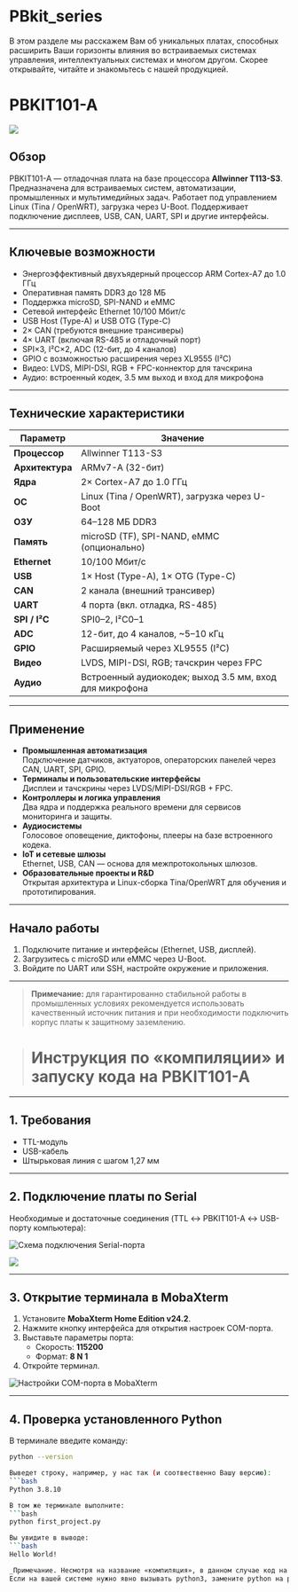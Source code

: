# PBkit_series
В этом разделе мы расскажем Вам об уникальных платах, способных расширить Ваши горизонты влияния во встраиваемых системах управления, интеллектуальных системах и многом другом. Скорее открывайте, читайте и знакомьтесь с нашей продукцией.
# PBKIT101-A

![](images/101.jpg)

## Обзор
PBKIT101-A — отладочная плата на базе процессора **Allwinner T113-S3**.  
Предназначена для встраиваемых систем, автоматизации, промышленных и мультимедийных задач. Работает под управлением Linux (Tina / OpenWRT), загрузка через U-Boot. Поддерживает подключение дисплеев, USB, CAN, UART, SPI и другие интерфейсы.

---

## Ключевые возможности
- Энергоэффективный двухъядерный процессор ARM Cortex-A7 до 1.0 ГГц  
- Оперативная память DDR3 до 128 МБ  
- Поддержка microSD, SPI-NAND и eMMC  
- Сетевой интерфейс Ethernet 10/100 Мбит/с  
- USB Host (Type-A) и USB OTG (Type-C)  
- 2× CAN (требуются внешние трансиверы)  
- 4× UART (включая RS-485 и отладочный порт)  
- SPI×3, I²C×2, ADC (12-бит, до 4 каналов)  
- GPIO с возможностью расширения через XL9555 (I²C)  
- Видео: LVDS, MIPI-DSI, RGB + FPC-коннектор для тачскрина  
- Аудио: встроенный кодек, 3.5 мм выход и вход для микрофона  

---

## Технические характеристики

| Параметр             | Значение                                                      |
| -------------------- | ------------------------------------------------------------- |
| **Процессор**        | Allwinner T113-S3                                             |
| **Архитектура**      | ARMv7-A (32-бит)                                              |
| **Ядра**             | 2× Cortex-A7 до 1.0 ГГц                                       |
| **ОС**               | Linux (Tina / OpenWRT), загрузка через U-Boot                 |
| **ОЗУ**              | 64–128 МБ DDR3                                                |
| **Память**           | microSD (TF), SPI-NAND, eMMC (опционально)                    |
| **Ethernet**         | 10/100 Мбит/с                                                 |
| **USB**              | 1× Host (Type-A), 1× OTG (Type-C)                             |
| **CAN**              | 2 канала (внешний трансивер)                                  |
| **UART**             | 4 порта (вкл. отладка, RS-485)                                |
| **SPI / I²C**        | SPI0–2, I²C0–1                                                |
| **ADC**              | 12-бит, до 4 каналов, ~5–10 кГц                               |
| **GPIO**             | Расширяемый через XL9555 (I²C)                                |
| **Видео**            | LVDS, MIPI-DSI, RGB; тачскрин через FPC                       |
| **Аудио**            | Встроенный аудиокодек; выход 3.5 мм, вход для микрофона      |

---

## Применение
- **Промышленная автоматизация**  
  Подключение датчиков, актуаторов, операторских панелей через CAN, UART, SPI, GPIO.  
- **Терминалы и пользовательские интерфейсы**  
  Дисплеи и тачскрины через LVDS/MIPI-DSI/RGB + FPC.  
- **Контроллеры и логика управления**  
  Два ядра и поддержка реального времени для сервисов мониторинга и защиты.  
- **Аудиосистемы**  
  Голосовое оповещение, диктофоны, плееры на базе встроенного кодека.  
- **IoT и сетевые шлюзы**  
  Ethernet, USB, CAN — основа для межпротокольных шлюзов.  
- **Образовательные проекты и R&D**  
  Открытая архитектура и Linux-сборка Tina/OpenWRT для обучения и прототипирования.

---

## Начало работы
1. Подключите питание и интерфейсы (Ethernet, USB, дисплей).  
2. Загрузитесь с microSD или eMMC через U-Boot.  
3. Войдите по UART или SSH, настройте окружение и приложения.  

---

> **Примечание:** для гарантированно стабильной работы в промышленных условиях рекомендуется использовать качественный источник питания и при необходимости подключить корпус платы к защитному заземлению.



> # Инструкция по «компиляции» и запуску кода на PBKIT101-A

---

## 1. Требования

- TTL-модуль  
- USB-кабель  
- Штырьковая линия с шагом 1,27 мм  

---

## 2. Подключение платы по Serial

Необходимые и достаточные соединения (TTL ↔ PBKIT101-A ↔ USB-порту компьютера):  

![Схема подключения Serial-порта](images/ttl.jpg)  

![](images/connection.jpg)

---

## 3. Открытие терминала в MobaXterm

1. Установите **MobaXterm Home Edition v24.2**.  
2. Нажмите кнопку интерфейса для открытия настроек COM-порта.  
3. Выставьте параметры порта:  
   - Скорость: **115200**  
   - Формат: **8 N 1**  
4. Откройте терминал.  

![Настройки COM-порта в MobaXterm](images/mbx.jpg)  

---

## 4. Проверка установленного Python

В терминале введите команду:

```bash
python --version

Выведет строку, например, у нас так (и соотвественно Вашу версию):
```bash
Python 3.8.10

В том же терминале выполните:
```bash
python first_project.py

Вы увидите в выводе:
```bash
Hello World!

_Примечание. Несмотря на название «компиляция», в данном случае код на Python интерпретируется напрямую без явного этапа сборки.
Если на вашей системе нужно явно вызывать python3, замените python на python3 во всех командах._

